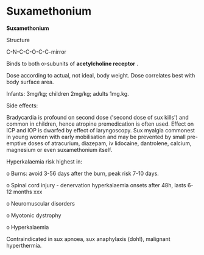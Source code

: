# Suxamethonium

**Suxamethonium**

Structure

C-N-C-C-O-C-C-mirror

Binds to both α-subunits of **acetylcholine receptor** .

Dose according to actual, not ideal, body weight. Dose correlates best
with body surface area.

Infants: 3mg/kg; children 2mg/kg; adults 1mg.kg.

Side effects:

Bradycardia is profound on second dose ('second dose of sux kills') and
common in children, hence atropine premedication is often used. Effect
on ICP and IOP is dwarfed by effect of laryngoscopy. Sux myalgia
commonest in young women with early mobilisation and may be prevented by
small pre-emptive doses of atracurium, diazepam, iv lidocaine,
dantrolene, calcium, magnesium or even suxamethonium itself.

Hyperkalaemia risk highest in:

o Burns: avoid 3-56 days after the burn, peak risk 7-10 days.

o Spinal cord injury - denervation hyperkalaemia onsets after 48h, lasts
6-12 months xxx

o Neuromuscular disorders

o Myotonic dystrophy

o Hyperkalaemia

Contraindicated in sux apnoea, sux anaphylaxis (doh!), malignant
hyperthermia.
